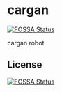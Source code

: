 # cargan
[![FOSSA Status](https://app.fossa.io/api/projects/git%2Bgithub.com%2Fjhorel%2Fchargan.svg?type=shield)](https://app.fossa.io/projects/git%2Bgithub.com%2Fjhorel%2Fchargan?ref=badge_shield)

cargan robot


## License
[![FOSSA Status](https://app.fossa.io/api/projects/git%2Bgithub.com%2Fjhorel%2Fchargan.svg?type=large)](https://app.fossa.io/projects/git%2Bgithub.com%2Fjhorel%2Fchargan?ref=badge_large)